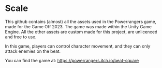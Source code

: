 # Scale
This github contains (almost) all the assets used in the Powerrangers game, made for the Game Off 2023. The game was made within the Unity Game Engine.
All the other assets are custom made for this project, are unlicenced and free to use.

In this game, players can control character movement, and they can only attack enemies on the beat.

You can find the game at: https://powerrangers.itch.io/beat-square
